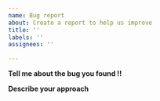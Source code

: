 ```yaml
---
name: Bug report
about: Create a report to help us improve
title: ''
labels: ''
assignees: ''

---
```


**Tell me about the bug you found !!**

**Describe your approach**
